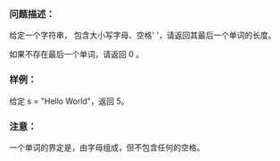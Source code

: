 ### 问题描述：
给定一个字符串， 包含大小写字母、空格' '，请返回其最后一个单词的长度。

如果不存在最后一个单词，请返回 0 。

### 样例：
给定 s = "Hello World"，返回 5。

### 注意：
一个单词的界定是，由字母组成，但不包含任何的空格。